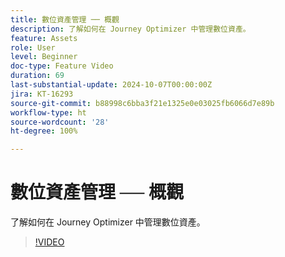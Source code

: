 ```yaml
---
title: 數位資產管理 ── 概觀
description: 了解如何在 Journey Optimizer 中管理數位資產。
feature: Assets
role: User
level: Beginner
doc-type: Feature Video
duration: 69
last-substantial-update: 2024-10-07T00:00:00Z
jira: KT-16293
source-git-commit: b88998c6bba3f21e1325e0e03025fb6066d7e89b
workflow-type: ht
source-wordcount: '28'
ht-degree: 100%

---
```



# 數位資產管理 ── 概觀

了解如何在 Journey Optimizer 中管理數位資產。

>[!VIDEO](https://video.tv.adobe.com/v/3432674/?learn=on)
